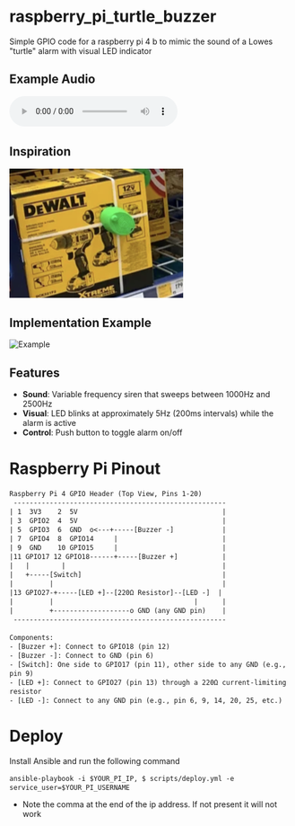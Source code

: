# raspberry_pi_turtle_buzzer
Simple GPIO code for a raspberry pi 4 b to mimic the sound of a Lowes "turtle" alarm with visual LED indicator

## Example Audio
![Audio](./audio/sample_audio.m4a)

## Inspiration
![Example](./images/turtle.png)

## Implementation Example

![Example](./images/example.png)

## Features
- **Sound**: Variable frequency siren that sweeps between 1000Hz and 2500Hz
- **Visual**: LED blinks at approximately 5Hz (200ms intervals) while the alarm is active
- **Control**: Push button to toggle alarm on/off


# Raspberry Pi Pinout

```
Raspberry Pi 4 GPIO Header (Top View, Pins 1-20)
 -----------------------------------------------------
| 1  3V3    2  5V                                    |
| 3  GPIO2  4  5V                                    |
| 5  GPIO3  6  GND  o<---+-----[Buzzer -]            |
| 7  GPIO4  8  GPIO14     |                          |
| 9  GND    10 GPIO15     |                          |
|11 GPIO17 12 GPIO18------+-----[Buzzer +]           |
|   |        |                                       |
|   +-----[Switch]                                   |
|         |                                          |
|13 GPIO27-+-----[LED +]--[220Ω Resistor]--[LED -]  |
|         |                                   |      |
|         +-------------------o GND (any GND pin)    |
 -----------------------------------------------------

Components:
- [Buzzer +]: Connect to GPIO18 (pin 12)
- [Buzzer -]: Connect to GND (pin 6)
- [Switch]: One side to GPIO17 (pin 11), other side to any GND (e.g., pin 9)
- [LED +]: Connect to GPIO27 (pin 13) through a 220Ω current-limiting resistor
- [LED -]: Connect to any GND pin (e.g., pin 6, 9, 14, 20, 25, etc.)
```

# Deploy

Install Ansible and run the following command

```
ansible-playbook -i $YOUR_PI_IP, $ scripts/deploy.yml -e service_user=$YOUR_PI_USERNAME
```

* Note the comma at the end of the ip address. If not present it will not work
